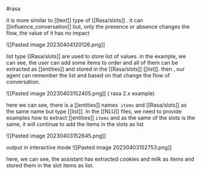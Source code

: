 #rasa 

it is more similar to [[text]] type of [[Rasa/slots]] . it can [[influence_conversation]] but, only the presence or absence changes the flow, the value of it has no impact

![[Pasted image 20230404120126.png]]



list type [[Rasa/slots]] are used to store list of values. in the example, we can see, the user can add some items to order and all of them can be extracted as [[entities]] and stored in the [[Rasa/slots]] [[list]]. then , our agent can remember the list and based on that change the flow of conversation. 

![[Pasted image 20230403152405.png]]
( rasa 2.x example)

here we can see, there is a [[entities]] names` items` and [[Rasa/slots]] as the same name but type [[list]].
In the [[NLU]] files, we need to provide examples how to extract [[entities]] `items` and as the same of the slots is the same, it will continue to add the items in the slots as list

![[Pasted image 20230403152645.png]]


output in interactive mode
![[Pasted image 20230403152753.png]]

here, we can see, the assistant has extracted cookies and milk as items and stored them in the slot items as list. 